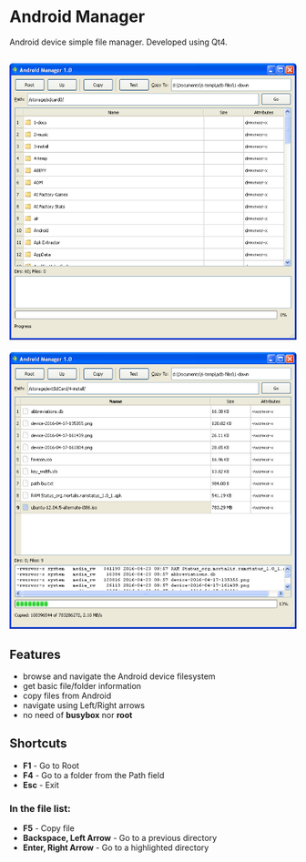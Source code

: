 # Android Manager

Android device simple file manager.
Developed using Qt4.

![img1](source/img/img1.png)
---
![img2](source/img/img2.png)

## Features

- browse and navigate the Android device filesystem
- get basic file/folder information
- copy files from Android
- navigate using Left/Right arrows
- no need of <b>busybox</b> nor <b>root</b>


## Shortcuts

- **F1** - Go to Root
- **F4** - Go to a folder from the Path field
- **Esc** - Exit

### In the file list:

- **F5** - Copy file
- **Backspace, Left Arrow** - Go to a previous directory
- **Enter, Right Arrow** - Go to a highlighted directory
